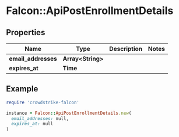 # Falcon::ApiPostEnrollmentDetails

## Properties

| Name | Type | Description | Notes |
| ---- | ---- | ----------- | ----- |
| **email_addresses** | **Array&lt;String&gt;** |  |  |
| **expires_at** | **Time** |  |  |

## Example

```ruby
require 'crowdstrike-falcon'

instance = Falcon::ApiPostEnrollmentDetails.new(
  email_addresses: null,
  expires_at: null
)
```

